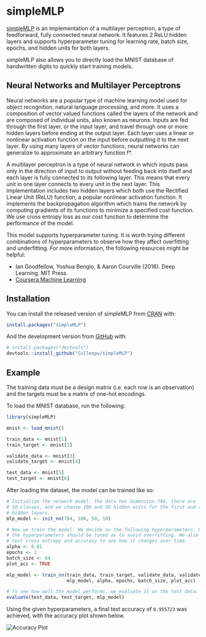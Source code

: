 
<!-- README.md is generated from README.Rmd. Please edit that file -->

# simpleMLP

<!-- badges: start -->
<!-- badges: end -->

[simpleMLP](https://CRAN.R-project.org/package=simpleMLP) is an
implementation of a multilayer perceptron, a type of feedforward, fully
connected neural network. It features 2 ReLU hidden layers and supports
hyperparameter tuning for learning rate, batch size, epochs, and hidden
units for both layers.

simpleMLP also allows you to directly load the MNIST database of
handwritten digits to quickly start training models.

## Neural Networks and Multilayer Perceptrons

Neural networks are a popular type of machine learning model used for
object recognition, natural language processing, and more. It uses a
composition of vector valued functions called the layers of the network
and are composed of individual units, also known as neurons. Inputs are
fed through the first layer, or the input layer, and travel through one
or more hidden layers before ending at the output layer. Each layer uses
a linear or nonlinear activation function on the input before outputting
it to the next layer. By using many layers of vector functions, neural
networks can generalize to approximate an arbitrary function f\*.

A multilayer perceptron is a type of neural network in which inputs pass
only in the direction of input to output without feeding back into
itself and each layer is fully connected to its following layer. This
means that every unit in one layer connects to every unit in the next
layer. This implementation includes two hidden layers which both use the
Rectified Linear Unit (ReLU) function, a popular nonlinear activation
function. It implements the backpropagation algorithm which trains the
network by computing gradients of its functions to minimize a specified
cost function. We use cross entropy loss as our cost function to
determine the performance of the model.

This model supports hyperparameter tuning. It is worth trying different
combinations of hyperparameters to observe how they affect overfitting
and underfitting. For more information, the following resources might be
helpful:

-   Ian Goodfellow, Yoshua Bengio, & Aaron Courville (2016). Deep
    Learning. MIT Press.
-   [Coursera Machine
    Learning](https://www.coursera.org/learn/machine-learning)

## Installation

You can install the released version of simpleMLP from
[CRAN](https://CRAN.R-project.org) with:

``` r
install.packages("simpleMLP")
```

And the development version from [GitHub](https://github.com/) with:

``` r
# install.packages("devtools")
devtools::install_github("Cullenpu/simpleMLP")
```

## Example

The training data must be a design matrix (i.e. each row is an
observation) and the targets must be a matrix of one-hot encodings.

To load the MNIST database, run the following:

``` r
library(simpleMLP)

mnist <- load_mnist()

train_data <- mnist[1]
train_target <- mnist[2]

validate_data <- mnist[3]
validate_target <- mnist[4]

test_data <- mnist[5]
test_target <- mnist[6]
```

After loading the dataset, the model can be trained like so:

``` r
# Initialize the network model. The data has dimension 784, there are
# 10 classes, and we choose 100 and 50 hidden units for the first and second
# hidden layers.
mlp_model <- init_nn(784, 100, 50, 10)

# Now we train the model. We decide on the following hyperparameters. Overall,
# the hyperparameters should be tuned as to avoid overfitting. We also plot the
# test cross entropy and accuracy to see how it changes over time.
alpha <- 0.01
epochs <- 1
batch_size <- 64
plot_acc <- TRUE

mlp_model <- train_nn(train_data, train_target, validate_data, validate_target,
                      mlp_model, alpha, epochs, batch_size, plot_acc)

# To see how well the model performs, we evaluate it on the test data.
evaluate(test_data, test_target, mlp_model)
```

Using the given hyperparameters, a final test accuracy of `0.955723` was
achieved, with the accuracy plot shown below.

![Accuracy Plot](examples/example_plot.png)
